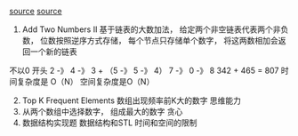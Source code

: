 [source](https://juejin.im/post/5bfbbac1e51d4561bc33d23b)
[source](https://www.jianshu.com/p/75c1e0fdd8a6)

1. Add Two Numbers II
  基于链表的大数加法， 
  给定两个非空链表代表两个非负数， 位数按照逆序方式存储， 每个节点只存储单个数字， 将这两数相加会返回一个新的链表

  不以0 开头
  2 -》 4 -》  3 +  （5 -》 5 -》 4）
  7 -》 0 -》 8 
  342 + 465 = 807
  时间复杂度是 O（N） 空间复杂度是O（N）


2. Top K Frequent Elements 
  数组出现频率前K大的数字
  思维能力
3. 从两个数组中选择数字， 组成最大的数字
  贪心
4. 数据结构实现题
  数据结构和STL 时间和空间的限制

